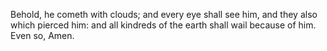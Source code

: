 Behold, he cometh with clouds; and every eye shall see him, and they also which pierced him: and all kindreds of the earth shall wail because of him. Even so, Amen.
